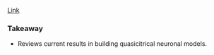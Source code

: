 [Link](https://www.frontiersin.org/articles/10.3389/fphy.2020.583213/full)

### Takeaway 
* Reviews current results in building quasicitrical neuronal models.
